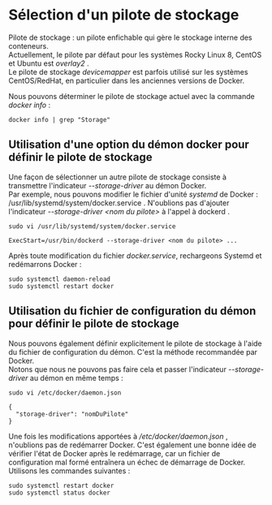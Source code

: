 # Sélection d'un pilote de stockage

Pilote de stockage : un pilote enfichable qui gère le stockage interne des conteneurs. <br>
Actuellement, le pilote par défaut pour les systèmes Rocky Linux 8, CentOS et Ubuntu est *overlay2* . <br>
Le pilote de stockage *devicemapper* est parfois utilisé sur les systèmes CentOS/RedHat, en particulier dans les anciennes versions de Docker.

Nous pouvons déterminer le pilote de stockage actuel avec la commande *docker info* :
```
docker info | grep "Storage"
```

## Utilisation d'une option du démon docker pour définir le pilote de stockage

Une façon de sélectionner un autre pilote de stockage consiste à transmettre l'indicateur *--storage-driver* au démon Docker. <br>
Par exemple, nous pouvons modifier le fichier d'unité *systemd* de Docker : /usr/lib/systemd/system/docker.service . N'oublions pas d'ajouter l'indicateur *--storage-driver \<nom du pilote\>* à l'appel à dockerd .
```
sudo vi /usr/lib/systemd/system/docker.service
```

```
ExecStart=/usr/bin/dockerd --storage-driver <nom du pilote> ...
```

Après toute modification du fichier *docker.service*, rechargeons Systemd et redémarrons Docker :
```
sudo systemctl daemon-reload
sudo systemctl restart docker
```

## Utilisation du fichier de configuration du démon pour définir le pilote de stockage

Nous pouvons également définir explicitement le pilote de stockage à l'aide du fichier de configuration du démon. C'est la méthode recommandée par Docker. <br>
Notons que nous ne pouvons pas faire cela et passer l'indicateur *--storage-driver* au démon en même temps :
```
sudo vi /etc/docker/daemon.json
```

```
{
  "storage-driver": "nomDuPilote"
}
```

Une fois les modifications apportées à */etc/docker/daemon.json* , n'oublions pas de redémarrer Docker. C'est également une bonne idée de vérifier l'état de Docker après le redémarrage, car un fichier de configuration mal formé entraînera un échec de démarrage de Docker. Utilisons les commandes suivantes :
```
sudo systemctl restart docker
sudo systemctl status docker
```